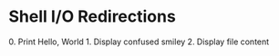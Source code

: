 
<h1>Shell I/O Redirections</h1>
0. Print Hello, World
1. Display confused  smiley 
2. Display file content
